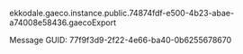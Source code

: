 ekkodale.gaeco.instance.public.74874fdf-e500-4b23-abae-a74008e58436.gaecoExport

Message GUID:
77f9f3d9-2f22-4e66-ba40-0b6255678670